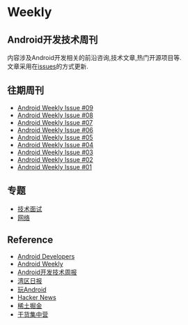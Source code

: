 # Weekly
## Android开发技术周刊
内容涉及Android开发相关的前沿咨询,技术文章,热门开源项目等.    
文章采用在[issues](https://github.com/yeungeek/Weekly/issues)的方式更新.

## 往期周刊
* [Android Weekly Issue #09](https://github.com/yeungeek/Weekly/issues/9)
* [Android Weekly Issue #08](https://github.com/yeungeek/Weekly/issues/8)
* [Android Weekly Issue #07](https://github.com/yeungeek/Weekly/issues/7)
* [Android Weekly Issue #06](https://github.com/yeungeek/Weekly/issues/6)
* [Android Weekly Issue #05](https://github.com/yeungeek/Weekly/issues/5)
* [Android Weekly Issue #04](https://github.com/yeungeek/Weekly/issues/4)
* [Android Weekly Issue #03](https://github.com/yeungeek/Weekly/issues/3)
* [Android Weekly Issue #02](https://github.com/yeungeek/Weekly/issues/2)
* [Android Weekly Issue #01](https://github.com/yeungeek/Weekly/issues/1)

## 专题
* [技术面试](topic/Topic01.md)
* [网络](topic/Topic02.md)

## Reference
* [Android Developers](https://developer.android.com/)
* [Android Weekly](https://androidweekly.net/)
* [Android开发技术周报](https://androidweekly.io/)
* [湾区日报](https://wanqu.co/)
* [玩Android](https://www.wanandroid.com)
* [Hacker News](https://news.ycombinator.com/)
* [稀土掘金](https://juejin.im)
* [干货集中营](http://gank.io/)
